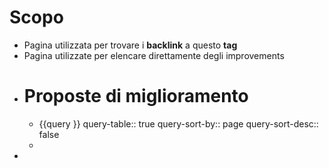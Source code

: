 # Scopo
- Pagina utilizzata per trovare i **backlink** a questo **tag**
- Pagina utilizzate per elencare direttamente degli improvements
- # Proposte di miglioramento
	- {{query }}
	  query-table:: true
	  query-sort-by:: page
	  query-sort-desc:: false
	-
-
